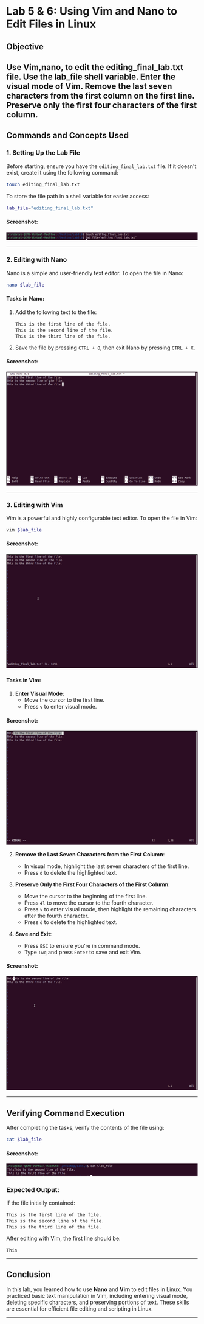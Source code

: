 # Lab 5 & 6: Using Vim and Nano to Edit Files in Linux

## Objective
Use Vim,nano, to edit the editing_final_lab.txt file. Use the lab_file shell variable. Enter the visual mode of Vim. Remove the last seven characters from the first column on the first line. Preserve only the first four characters of the first column.
---

## Commands and Concepts Used

### 1. Setting Up the Lab File
Before starting, ensure you have the `editing_final_lab.txt` file. If it doesn't exist, create it using the following command:
```bash
touch editing_final_lab.txt
```


To store the file path in a shell variable for easier access:
```bash
lab_file="editing_final_lab.txt"
```

#### Screenshot:
![Setting the shell variable](Screenshots/7.png)

---

### 2. Editing with Nano
Nano is a simple and user-friendly text editor. To open the file in Nano:
```bash
nano $lab_file
```

#### Tasks in Nano:
1. Add the following text to the file:
   ```
   This is the first line of the file.
   This is the second line of the file.
   This is the third line of the file.
   ```


2. Save the file by pressing `CTRL + O`, then exit Nano by pressing `CTRL + X`.

#### Screenshot:
![Saving and exiting Nano](Screenshots/8.png)

---

### 3. Editing with Vim
Vim is a powerful and highly configurable text editor. To open the file in Vim:
```bash
vim $lab_file
```

#### Screenshot:
![Opening Vim](Screenshots/9.png)

#### Tasks in Vim:
1. **Enter Visual Mode**:
   - Move the cursor to the first line.
   - Press `v` to enter visual mode.

#### Screenshot:
![Entering Visual Mode](Screenshots/10.png)

2. **Remove the Last Seven Characters from the First Column**:
   - In visual mode, highlight the last seven characters of the first line.
   - Press `d` to delete the highlighted text.


3. **Preserve Only the First Four Characters of the First Column**:
   - Move the cursor to the beginning of the first line.
   - Press `4l` to move the cursor to the fourth character.
   - Press `v` to enter visual mode, then highlight the remaining characters after the fourth character.
   - Press `d` to delete the highlighted text.


4. **Save and Exit**:
   - Press `ESC` to ensure you're in command mode.
   - Type `:wq` and press `Enter` to save and exit Vim.

#### Screenshot:
![Saving and exiting Vim](Screenshots/11.png)

---

## Verifying Command Execution
After completing the tasks, verify the contents of the file using:
```bash
cat $lab_file
```

#### Screenshot:
![Verifying file contents](Screenshots/12.png)

### Expected Output:
If the file initially contained:
```
This is the first line of the file.
This is the second line of the file.
This is the third line of the file.
```

After editing with Vim, the first line should be:
```
This
```

---

## Conclusion
In this lab, you learned how to use **Nano** and **Vim** to edit files in Linux. You practiced basic text manipulation in Vim, including entering visual mode, deleting specific characters, and preserving portions of text. These skills are essential for efficient file editing and scripting in Linux.

---
